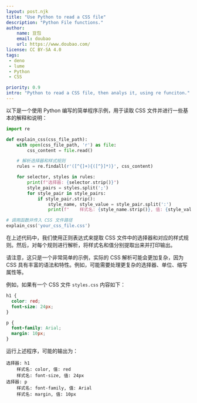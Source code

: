 ```yaml
---
layout: post.njk
title: "Use Python to read a CSS file"
description: "Python File functions."
author:
    name: 豆包
    email: doubao
    url: https://www.doubao.com/
license: CC BY-SA 4.0
tags:
 - deno
 - lume
 - Python
 - CSS

priority: 0.9
intro: "Python to read a CSS file, then analys it, using re funciton."
---
```


以下是一个使用 Python 编写的简单程序示例，用于读取 CSS 文件并进行一些基本的解释和说明：

```python
import re

def explain_css(css_file_path):
    with open(css_file_path, 'r') as file:
        css_content = file.read()

    # 解析选择器和样式规则
    rules = re.findall(r'([^{]+){([^}]*)}', css_content)

    for selector, styles in rules:
        print(f"选择器: {selector.strip()}")
        style_pairs = styles.split(';')
        for style_pair in style_pairs:
            if style_pair.strip():
                style_name, style_value = style_pair.split(':')
                print(f"    样式名: {style_name.strip()}, 值: {style_value.strip()}")

# 调用函数并传入 CSS 文件路径
explain_css('your_css_file.css')
```

在上述代码中，我们使用正则表达式来提取 CSS 文件中的选择器和对应的样式规则。然后，对每个规则进行解析，将样式名和值分别提取出来并打印输出。

请注意，这只是一个非常简单的示例，实际的 CSS 解析可能会更加复杂，因为 CSS 具有丰富的语法和特性。例如，可能需要处理更复杂的选择器、单位、缩写属性等。

例如，如果有一个 CSS 文件 `styles.css` 内容如下：

```css
h1 {
  color: red;
  font-size: 24px;
}

p {
  font-family: Arial;
  margin: 10px;
}
```

运行上述程序，可能的输出为：

```
选择器: h1
    样式名: color, 值: red
    样式名: font-size, 值: 24px
选择器: p
    样式名: font-family, 值: Arial
    样式名: margin, 值: 10px
```
